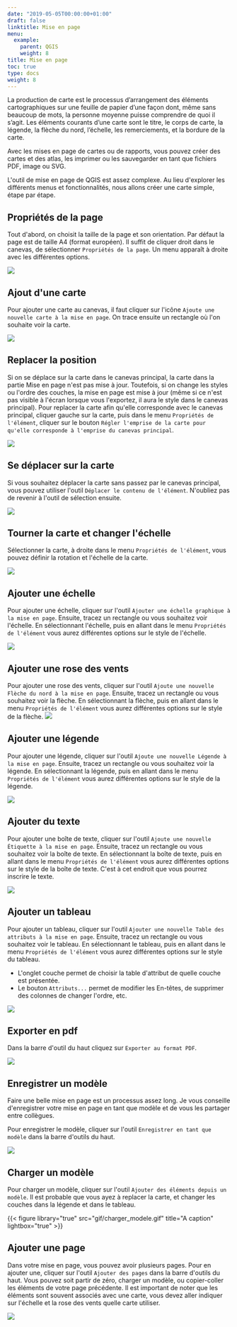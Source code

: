 ```yaml
---
date: "2019-05-05T00:00:00+01:00"
draft: false
linktitle: Mise en page
menu:
  example:
    parent: QGIS
    weight: 8
title: Mise en page
toc: true
type: docs
weight: 8
---
```


La production de carte est le processus d’arrangement des éléments cartographiques sur une feuille de papier d’une façon dont, même sans beaucoup de mots, la personne moyenne puisse comprendre de quoi il s’agit. Les éléments courants d’une carte sont le titre, le corps de carte, la légende, la flèche du nord, l’échelle, les remerciements, et la bordure de la carte.



Avec les mises en page de cartes ou de rapports, vous pouvez créer des cartes et des atlas, les imprimer ou les sauvegarder en tant que fichiers PDF, image ou SVG.


L'outil de mise en page de QGIS est assez complexe. Au lieu d'explorer les différents menus et fonctionnalités, nous allons créer une carte simple, étape par étape.


## Propriétés de la page

Tout d'abord, on choisit la taille de la page et son orientation. Par défaut la page est de taille A4 (format européen). Il suffit de cliquer droit dans le canevas, de sélectionner `Propriétés de la page`. Un menu apparaît à droite avec les différentes options.

![](/img/gif/format_page.gif)

## Ajout d'une carte

Pour ajouter une carte au canevas, il faut cliquer sur l'icône `Ajoute une nouvelle carte à la mise en page`. On trace ensuite un rectangle où l'on souhaite voir la carte.


![](/img/gif/ajout_carte.gif)

## Replacer la position

Si on se déplace sur la carte dans le canevas principal, la carte dans la partie Mise en page n'est pas mise à jour. Toutefois, si on change les styles ou l'ordre des couches, la mise en page est mise à jour (même si ce n'est pas visible à l'écran lorsque vous l'exportez, il aura le style dans le canevas principal). Pour replacer la carte afin qu'elle corresponde avec le canevas principal, cliquer gauche sur la carte, puis dans le menu `Propriétés de l'élément`, cliquer sur le bouton `Régler l'emprise de la carte pour qu'elle corresponde à l'emprise du canevas principal`.

![](/img/gif/replacer_carte.gif)


## Se déplacer sur la carte

Si vous souhaitez déplacer la carte sans passez par le canevas principal, vous pouvez utiliser l'outil `Déplacer le contenu de l'élément`. N'oubliez pas de revenir à l'outil de sélection ensuite.


![](/img/gif/deplacer_carte.gif)

## Tourner la carte et changer l'échelle

Sélectionner la carte, à droite dans le menu `Propriétés de l'élément`, vous pouvez définir la rotation et l'échelle de la carte. 


![](/img/gif/tourner_carte.gif)

## Ajouter une échelle

Pour ajouter une échelle, cliquer sur l'outil `Ajouter une échelle graphique à la mise en page`. Ensuite, tracez un rectangle ou vous souhaitez voir l'échelle. En sélectionnant l'échelle, puis en allant dans le menu `Propriétés de l'élément` vous aurez différentes options sur le style de l'échelle.

![](/img/gif/echelle.gif)

## Ajouter une rose des vents

Pour ajouter une rose des vents, cliquer sur l'outil `Ajoute une nouvelle Flèche du nord à la mise en page`. Ensuite, tracez un rectangle ou vous souhaitez voir la flèche. En sélectionnant la flèche, puis en allant dans le menu `Propriétés de l'élément` vous aurez différentes options sur le style de la flèche.
![](/img/gif/rose.gif)

## Ajouter une légende

Pour ajouter une légende, cliquer sur l'outil `Ajoute une nouvelle Légende à la mise en page`. Ensuite, tracez un rectangle ou vous souhaitez voir la légende. En sélectionnant la légende, puis en allant dans le menu `Propriétés de l'élément` vous aurez différentes options sur le style de la légende.

![](/img/gif/legende.gif)


## Ajouter du texte

Pour ajouter une boîte de texte, cliquer sur l'outil `Ajoute une nouvelle Étiquette à la mise en page`. Ensuite, tracez un rectangle ou vous souhaitez voir la boîte de texte. En sélectionnant la boîte de texte, puis en allant dans le menu `Propriétés de l'élément` vous aurez différentes options sur le style de la boîte de texte. C'est à cet endroit que vous pourrez inscrire le texte.

![](/img/gif/texte.gif)

## Ajouter un tableau

Pour ajouter un tableau, cliquer sur l'outil `Ajouter une nouvelle Table des attributs à la mise en page`. Ensuite, tracez un rectangle ou vous souhaitez voir le tableau. En sélectionnant le tableau, puis en allant dans le menu `Propriétés de l'élément` vous aurez différentes options sur le style du tableau.

* L'onglet couche permet de choisir la table d'attribut de quelle couche est présentée.
* Le bouton `Attributs...` permet de modifier les En-têtes, de supprimer des colonnes de changer l'ordre, etc.



![](/img/gif/tableau.gif)

## Exporter en pdf

Dans la barre d'outil du haut cliquez sur `Exporter au format PDF`.

![](/img/gif/pdf.gif)

## Enregistrer un modèle


Faire une belle mise en page est un processus assez long. Je vous conseille d'enregistrer votre mise en page en tant que modèle et de vous les partager entre collègues. 

Pour enregistrer le modèle, cliquer sur l'outil `Enregistrer en tant que modèle` dans la barre d'outils du haut.

![](/img/gif/enregistrer_modele.gif)


## Charger un modèle

Pour charger un modèle, cliquer sur l'outil `Ajouter des éléments depuis un modèle`. Il est probable que vous ayez à replacer la carte, et changer les couches dans la légende et dans le tableau.

{{< figure library="true" src="gif/charger_modele.gif" title="A caption" lightbox="true" >}}



## Ajouter une page

Dans votre mise en page, vous pouvez avoir plusieurs pages. Pour en ajouter une, cliquer sur l'outil `Ajouter des pages` dans la barre d'outils du haut. Vous pouvez soit partir de zéro, charger un modèle, ou copier-coller les éléments de votre page précédente. Il est important de noter que les éléments sont souvent associés avec une carte, vous devez aller indiquer sur l'échelle et la rose des vents quelle carte utiliser.



![](/img/gif/ajout_page.gif)

